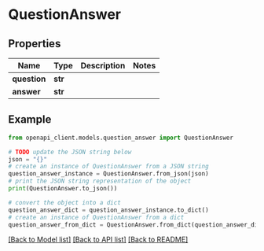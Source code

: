 # QuestionAnswer


## Properties

Name | Type | Description | Notes
------------ | ------------- | ------------- | -------------
**question** | **str** |  | 
**answer** | **str** |  | 

## Example

```python
from openapi_client.models.question_answer import QuestionAnswer

# TODO update the JSON string below
json = "{}"
# create an instance of QuestionAnswer from a JSON string
question_answer_instance = QuestionAnswer.from_json(json)
# print the JSON string representation of the object
print(QuestionAnswer.to_json())

# convert the object into a dict
question_answer_dict = question_answer_instance.to_dict()
# create an instance of QuestionAnswer from a dict
question_answer_from_dict = QuestionAnswer.from_dict(question_answer_dict)
```
[[Back to Model list]](../README.md#documentation-for-models) [[Back to API list]](../README.md#documentation-for-api-endpoints) [[Back to README]](../README.md)


